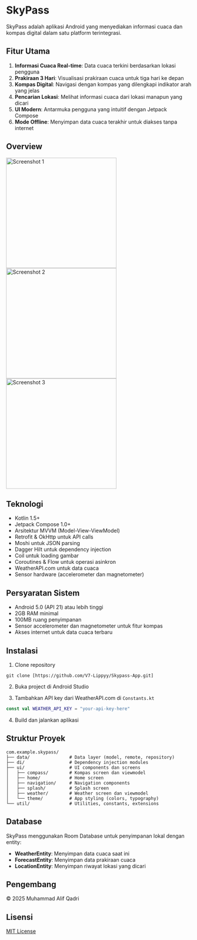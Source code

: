 # SkyPass

SkyPass adalah aplikasi Android yang menyediakan informasi cuaca dan kompas digital dalam satu platform terintegrasi.

## Fitur Utama

1. **Informasi Cuaca Real-time**: Data cuaca terkini berdasarkan lokasi pengguna
2. **Prakiraan 3 Hari**: Visualisasi prakiraan cuaca untuk tiga hari ke depan
3. **Kompas Digital**: Navigasi dengan kompas yang dilengkapi indikator arah yang jelas
4. **Pencarian Lokasi**: Melihat informasi cuaca dari lokasi manapun yang dicari
5. **UI Modern**: Antarmuka pengguna yang intuitif dengan Jetpack Compose
6. **Mode Offline**: Menyimpan data cuaca terakhir untuk diakses tanpa internet

## Overview
<div>
  <img src="https://github.com/user-attachments/assets/14ebf3ad-6e99-4c91-a99e-5d672993ef2b" width="300" alt="Screenshot 1">
  <img src="https://github.com/user-attachments/assets/e64dba81-cc2b-41f5-baee-13345b5f9222" width="300" alt="Screenshot 2">
  <img src="https://github.com/user-attachments/assets/c7e0a761-4b5c-4d25-8105-78dc83690f15" width="300" alt="Screenshot 3">
</div>

## Teknologi

- Kotlin 1.5+
- Jetpack Compose 1.0+
- Arsitektur MVVM (Model-View-ViewModel)
- Retrofit & OkHttp untuk API calls
- Moshi untuk JSON parsing
- Dagger Hilt untuk dependency injection
- Coil untuk loading gambar
- Coroutines & Flow untuk operasi asinkron
- WeatherAPI.com untuk data cuaca
- Sensor hardware (accelerometer dan magnetometer)

## Persyaratan Sistem

- Android 5.0 (API 21) atau lebih tinggi
- 2GB RAM minimal
- 100MB ruang penyimpanan
- Sensor accelerometer dan magnetometer untuk fitur kompas
- Akses internet untuk data cuaca terbaru

## Instalasi

1. Clone repository
```
git clone [https://github.com/V7-Lippyy/Skypass-App.git]
```

2. Buka project di Android Studio

3. Tambahkan API key dari WeatherAPI.com di `Constants.kt`
```kotlin
const val WEATHER_API_KEY = "your-api-key-here"
```

4. Build dan jalankan aplikasi

## Struktur Proyek

```
com.example.skypass/
├── data/               # Data layer (model, remote, repository)
├── di/                 # Dependency injection modules
├── ui/                 # UI components dan screens 
│   ├── compass/        # Kompas screen dan viewmodel
│   ├── home/           # Home screen
│   ├── navigation/     # Navigation components
│   ├── splash/         # Splash screen
│   ├── weather/        # Weather screen dan viewmodel
│   └── theme/          # App styling (colors, typography)
└── util/               # Utilities, constants, extensions
```

## Database

SkyPass menggunakan Room Database untuk penyimpanan lokal dengan entity:
- **WeatherEntity**: Menyimpan data cuaca saat ini
- **ForecastEntity**: Menyimpan data prakiraan cuaca
- **LocationEntity**: Menyimpan riwayat lokasi yang dicari

## Pengembang

© 2025 Muhammad Alif Qadri

## Lisensi

[MIT License](LICENSE)
